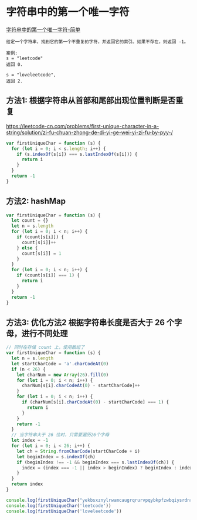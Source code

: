 # 字符串中的第一个唯一字符

[字符串中的第一个唯一字符-简单](https://leetcode-cn.com/problems/first-unique-character-in-a-string/)

```
给定一个字符串，找到它的第一个不重复的字符，并返回它的索引。如果不存在，则返回 -1。

案例:
s = "leetcode"
返回 0.

s = "loveleetcode",
返回 2.
```

## 方法1: 根据字符串从首部和尾部出现位置判断是否重复

https://leetcode-cn.com/problems/first-unique-character-in-a-string/solution/zi-fu-chuan-zhong-de-di-yi-ge-wei-yi-zi-fu-by-pyy-/

```js
var firstUniqueChar = function (s) {
  for (let i = 0; i < s.length; i++) {
    if (s.indexOf(s[i]) === s.lastIndexOf(s[i])) {
      return i
    }
  }
  return -1
}
```

## 方法2: hashMap

```js
var firstUniqueChar = function (s) {
  let count = {}
  let n = s.length
  for (let i = 0; i < n; i++) {
    if (count[s[i]]) {
      count[s[i]]++
    } else {
      count[s[i]] = 1
    }
  }
  for (let i = 0; i < n; i++) {
    if (count[s[i]] === 1) {
      return i
    }
  }
  return -1
}
```

## 方法3: 优化方法2 根据字符串长度是否大于 26 个字母，进行不同处理

```js
// 同时在存储 count 上，使用数组了
var firstUniqueChar = function (s) {
  let n = s.length
  let startCharCode = 'a'.charCodeAt(0)
  if (n < 26) {
    let charNum = new Array(26).fill(0)
    for (let i = 0; i < n; i++) {
      charNum[s[i].charCodeAt(0) - startCharCode]++
    }
    for (let i = 0; i < n; i++) {
      if (charNum[s[i].charCodeAt(0) - startCharCode] === 1) {
        return i
      }
    }
    return -1
  }
  // 当字符串大于 26 位时，只需要遍历26个字母
  let index = -1
  for (let i = 0; i < 26; i++) {
    let ch = String.fromCharCode(startCharCode + i)
    let beginIndex = s.indexOf(ch)
    if (beginIndex !== -1 && beginIndex === s.lastIndexOf(ch)) {
      index = (index === -1 || index > beginIndex) ? beginIndex : index
    }
  }
  return index
}

console.log(firstUniqueChar("yekbsxznylrwamcaugrqrurvpqybkpfzwbqiysrdnrsnbftvrnszfjbkbmrctjizkjqoxqzddyfnavnhqeblfmzqgsjflghaulbadwqsyuetdelujphmlgtmkoaoijypvcajctbaumeromgejtewbwqptotrorephegyobbstvywljboeihdliknluqdpgampjyjpinxhhqexoctysfdciqjbzilnodzoihihusxluqoayenluziobxiodrfdkinkzzozmxfezfvllpdvogqqtquwcsijwachefspywdgsohqtlquhnoecccgbkrzqcprzmwvygqwddnehhi"))
console.log(firstUniqueChar('leetcode'))
console.log(firstUniqueChar('loveleetcode'))
```
